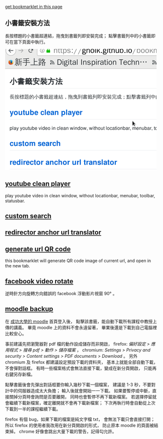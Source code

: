 <meta charset="UTF-8">

<a href="//gholk.github.io/bookmarklet">
  get bookmarklet in this page
</a>

## 小書籤安裝方法
長按標題的小書籤超連結，拖曳到書籤列即安裝完成；
點擊書籤列中的小書籤即可在當下頁面中執行。

![drag bookmarklet vedio](bookmarklet-add.gif)

<h2>
<a title="play youtube video in clean browser window"
   href='javascript:void function () {const urlToPlayer={};urlToPlayer.youtube=function(location){const scan=location.search.match(/[&\/\?]v=([^&]*)/);const id=scan[1];return"https://youtube.com/embed/"+id};function openCleanWindow(url){window.open(url,"clean youtube player","resizable")}function createButton(){const menuId="menu-container";const button=document.createElement("button");button.textContent="clean window";button.onclick=(()=>{const url=urlToPlayer.youtube(location);openCleanWindow(url)});document.getElementById(menuId).appendChild(button)}openCleanWindow(urlToPlayer.youtube(location));}()'>
   youtube clean player
</a>
</h2>

play youtube video in clean window,
without locationbar, menubar, toolbar, statusbar.


<h2>
  <a href='javascript:void function () {const map={};map.set=function(alias,url,name){this[alias]={url:url,name:name}};map.createForm=function(key){const form=document.createElement("form");const search=this[key];form.action=search.url;form.target="_blank";const input=document.createElement("input");input.name=search.name;form.appendChild(input);return form};map.search=function(key,string){const form=this.createForm(key);form.querySelector("input").value=string;document.documentElement.appendChild(form);form.submit()};map.set("pttpedia","http://zh.pttpedia.wikia.com/wiki/特殊:搜索","query");function promptSearch(string){if(!string)string=prompt("custom search");const scan=string.match(/([^\s]+)\s(.*)$/);const key=scan[1];const value=scan[2];map.search(key,value)}promptSearch();}()'>
  custom search
  </a>
</h2>

<h2>
<a title="jupmer translator"
href='javascript:void function () {var jumperTranslator={urlScheme:null,decode:decodeURIComponent,translate:function(url){const scan;if(scan=url.match(this.urlScheme)){return this.decode(scan[1])}else return null},modifyAnchor:function(anchor){const newUrl=this.translate(anchor.href);if(typeof newUrl=="string")anchor.href=newUrl;return anchor},modifyAllAnchor:function(){for(const anchor of document.querySelectorAll("a")){this.modifyAnchor(anchor)}},promptUrlScheme:function(){const urlRegexpString=prompt("url scheme regexp");this.urlScheme=new RegExp(urlRegexpString)}};jumperTranslator.promptUrlScheme();}()'>
redirector anchor url translator</a>
</h2>

## [generate url QR code][url qrcode]
this bookmarklet will generate QR code image of current url,
and open in the new tab.

[url qrcode]: javascript:void%20function%20()%20%7Bconst%20url=window.location.href;const%20qrcodeUrl=%60http://chart.googleapis.com/chart?chs=150x150&cht=qr&chl=$%7Burl%7D%60;window.open(qrcodeUrl);%7D() "generate QR code image of current url"

## [facebook video rotate]
逆時針方向旋轉方向錯誤的 facebook 浮動影片視窗 90° 。

## [moodle backup]
在 [成功大學的 moodle][moodle.ncku] 首頁登入後，
點擊該書籤，能自動下載所有課程中教授上傳的講義。
畢竟 moodle 上的資料不會永遠留著，
畢業後還是下載到自己電腦裡比較安心。

事前建議先把瀏覽器對 pdf 檔的動作設成儲存而非開啟，
firefox: *偏好設定 > 應用程式 > 搜尋 pdf > 動作 > 儲存檔案* ，
chromium: *Settings > Privacy and security >
Content settings > PDF documents > Download* 。
另外 chromium 及 firefox 都建議設定預設下載的資料夾，
基本上就能全部自動下載，不會彈對話框。
有時一些檔案格式會無法直接下載，變成在新分頁開啟，
只能再右鍵另存新檔。

點擊書籤後會先彈出對話框要你輸入幾秒下載一個檔案，
建議是 1-3 秒，不要對計中的伺服器造成太大負擔；
輸入後就會開始一一下載。
如果要暫停或中斷，直接關掉分頁時會詢問是否要離開，
同時也會暫停不再下載新檔案。
若選擇停留就會繼續下載新檔案，確定離開就不會再下載新檔案；
下次再執行時會自動從上次下載到一半的課程繼續下載。

firefox 有個 bug，如果下載的檔案是純文字檔 txt，
會無法下載只會直接打開；
所以 firefox 的使用者我改用在新分頁開啟的形式，
防止原本 moodle 的頁面被結束掉。
chrome 好像會跳出大量下載的警告，記得勾允許。

[moodle.ncku]: https://moodle.ncku.edu.tw/
[moodle backup]: javascript:void%20function%20()%20%7Bclass%20MoodleCrawler%7Bconstructor()%7Bthis.sleepInterval=3;this.domParser=new%20DOMParser;this.textDecoder=new%20TextDecoder(%22UTF-8%22)%7Dasync%20fetch(url)%7Breturn%20await%20fetch(url,%7Bcredentials:%22same-origin%22%7D)%7Dasync%20$fetch(url)%7Bconst%20response=await%20this.fetch(url);const%20html=await%20response.text();const%20dom=this.domParser.parseFromString(html,%22text/html%22);return%20dom%7D*extractAllCourseId(document)%7Bconst%20anchorList=document.querySelectorAll(%22.block_course_list%20a%22);for(const%20anchor%20of%20anchorList)%7Bconst%20url=new%20URL(anchor.href);yield%20url.searchParams.get(%22id%22)%7D%7DextractTitle(document)%7Breturn%20document.getElementById(%22logobox%22).textContent.trim()%7D*extractFolder(url)%7Bconst%20folder=this.$fetch(url);const%20fileList=folder.then(dom=%3E%7Breturn%20dom.querySelectorAll(%22.fp-filename-icon%20a%22)%7D);let%20finish=false;let%20index=0;while(!finish)%7Byield%20fileList.then(anchorList=%3E%7Blet%20anchor=null;if(index%3CanchorList.length)%7Banchor=anchorList%5Bindex%5D;index++%7Dif(index%3E=anchorList.length)finish=true;return%7Burl:anchor.href%7D%7D)%7D%7D*extractByType(tr)%7Bconst%20url=tr.querySelector(%22a%22).href;let%20description=tr.querySelector(%22td:last-child%22).textContent;description=description.trim();if(url.includes(%22/mod/resource/view.php%22))%7Byield%7Burl:url,description:description%7D%7Delse%20if(url.includes(%22/mod/folder/view.php%22))%7Byield*this.extractFolder(url)%7Delse%20if(url.includes(%22/mod/page/view.php%22)%7C%7Curl.includes(%22/mod/url/view.php%22))%7Byield%7Burl:url,description:description%7D%7Delse%20console.error(%60unknown%20file%20type:%20$%7Burl%7D%60)%7D*extractAllFile(document)%7Bconst%20tableRowNonEmptySelector=%22#region-main-box%20tr%5Bclass%5D%22;for(const%20tr%20of%20document.querySelectorAll(tableRowNonEmptySelector))%7Byield*this.extractByType(tr)%7D%7Dasync%20$fetchCourseResource(id)%7Bconst%20url=%60https://moodle.ncku.edu.tw/course/resources.php?id=$%7Bid%7D%60;return%20await%20this.$fetch(url)%7Dsleep(second=this.sleepInterval)%7Breturn%20new%20Promise(wake=%3EsetTimeout(wake,second*1e3))%7DgetLastCourseId()%7Breturn%20localStorage.getItem(%22moodle-backup-current-id%22)%7DsetLastCourseId(id)%7BlocalStorage.setItem(%22moodle-backup-current-id%22,id)%7DremoveLastCourseId()%7BlocalStorage.removeItem(%22moodle-backup-current-id%22)%7Dasync%20run()%7Bthis.runInit();let%20lastCourseId=this.getLastCourseId();let%20alreadyDownload;if(lastCourseId)alreadyDownload=true;else%20alreadyDownload=false;for(const%20id%20of%20this.extractAllCourseId(document))%7Bif(alreadyDownload)%7Bif(lastCourseId==id)alreadyDownload=false;else%20continue%7Dthis.setLastCourseId(id);const%20resource=await%20this.$fetchCourseResource(id);const%20title=this.extractTitle(resource);await%20this.sleep();for(let%20file%20of%20this.extractAllFile(resource))%7Bif(file&&file.then)file=await%20file;if(file)%7Bthis.download(file.url);await%20this.sleep()%7D%7D%7Dthis.removeLastCourseId();this.runDestruct()%7DrunInit()%7Bthis.downloadInit();this.preventExitInit()%7DrunDestruct()%7Bthis.downloadDestruct();this.preventExitDestruct()%7DisFirefox()%7Breturn%20navigator.userAgent.match(/firefox/i)%7DdownloadInit()%7Bconst%20anchor=document.createElement(%22a%22);if(!this.isFirefox())anchor.setAttribute(%22download%22,%22%22);anchor.setAttribute(%22target%22,%22_blank%22);document.body.appendChild(anchor);this.downloadNode=anchor%7Ddownload(url)%7Bthis.downloadNode.href=url;this.downloadNode.click()%7DdownloadDestruct()%7Bthis.downloadNode.remove();this.downloadNode=null%7DpreventExitInit()%7Bwindow.onbeforeunload=this.preventExit%7DpreventExit(closeEvent)%7Breturn%22moodle%20backup%20is%20not%20finish,%20do%20you%20want%20to%20exit?%22%7DpreventExitDestruct()%7Bwindow.onbeforeunload=null%7Dasync%20bookmarkletPrompt()%7Blet%20second=prompt(%22download%20file%20interval%20second:%22);this.assert(typeof%20second==%22string%22,%22user%20abrupt%22);second=Number(second);this.assert(second%3E0,%22second%20should%20be%20positive%22);this.sleepInterval=Number(second);await%20this.run();alert(%22download%20finish%22)%7Dassert(test,errorMessage,CustomError=Error)%7Bif(!test)throw%20new%20CustomError(errorMessage)%7D%7Dclass%20MoodleCrawlerDebug%20extends%20MoodleCrawler%7Bconstructor()%7Bsuper();this.sleepInterval=.5%7DextractTitle(document)%7Bconst%20title=super.extractTitle(document);this.currentCourseTitle=title%7Ddownload(url)%7Bconsole.log(this.currentCourseTitle,url)%7D%7Dconst%20moodleCrawler=new%20MoodleCrawler;moodleCrawler.bookmarkletPrompt();%7D() "download all course file from moodle.ncku"

[facebook video rotate]: javascript:void%20function%20()%20%7Bdocument.querySelectorAll(%22div%5Brole=presentation%5D%22).forEach(present=%3E%7Bconst%20container=present.parentNode;if(container.querySelector(%22video%22))%7Bconsole.log(%22get%20video%22,container);const%20ratioOrigin=getRotateRatio(container.style.transform);const%20ratioNext=ratioOrigin-.25;container.style.transform=%60rotate($%7BratioNext%7Dturn)%60%7D%7D);function%20getRotateRatio(cssString)%7Bconst%20scan=cssString.match(/rotate%5C((-?%5Cd+(%5C.%5Cd+)?)turn%5C)/);if(scan)%7Bconst%20ratio=Number(scan%5B1%5D);return%20ratio%7Delse%20return%200%7D%7D() "rotate facebook float video window 90°"
